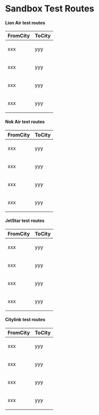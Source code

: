 # Sandbox Test Routes

#### Lion Air test routes


| FromCity                                                 | ToCity                                                                                                                                                                                      |
| ------------------------------------------------------ | ------------------------------------------------------------------------------------------------------------------------------------------------------------------------------------------------ |
| <p>xxx</p><p> </p>                                                 | <p>yyy </p><p> </p>                                                                                                                                                      |
| <p>xxx</p><p> </p>                                                 | <p>yyy </p><p> </p>                                                                                                                                                      |
| <p>xxx</p><p> </p>                                                 | <p>yyy </p><p> </p>                                                                                                                                                      |
| <p>xxx</p><p> </p>                                                 | <p>yyy </p><p> </p>                                                                                                                                                      |

#### Nok Air test routes


| FromCity                                                 | ToCity                                                                                                                                                                                      |
| ------------------------------------------------------ | ------------------------------------------------------------------------------------------------------------------------------------------------------------------------------------------------ |
| <p>xxx</p><p> </p>                                                 | <p>yyy </p><p> </p>                                                                                                                                                      |
| <p>xxx</p><p> </p>                                                 | <p>yyy </p><p> </p>                                                                                                                                                      |
| <p>xxx</p><p> </p>                                                 | <p>yyy </p><p> </p>                                                                                                                                                      |
| <p>xxx</p><p> </p>                                                 | <p>yyy </p><p> </p>                                                                                                                                                      |


#### JetStar test routes


| FromCity                                                 | ToCity                                                                                                                                                                                      |
| ------------------------------------------------------ | ------------------------------------------------------------------------------------------------------------------------------------------------------------------------------------------------ |
| <p>xxx</p><p> </p>                                                 | <p>yyy </p><p> </p>                                                                                                                                                      |
| <p>xxx</p><p> </p>                                                 | <p>yyy </p><p> </p>                                                                                                                                                      |
| <p>xxx</p><p> </p>                                                 | <p>yyy </p><p> </p>                                                                                                                                                      |
| <p>xxx</p><p> </p>                                                 | <p>yyy </p><p> </p>                                                                                                                                                      |


#### Citylink test routes


| FromCity                                                 | ToCity                                                                                                                                                                                      |
| ------------------------------------------------------ | ------------------------------------------------------------------------------------------------------------------------------------------------------------------------------------------------ |
| <p>xxx</p><p> </p>                                                 | <p>yyy </p><p> </p>                                                                                                                                                      |
| <p>xxx</p><p> </p>                                                 | <p>yyy </p><p> </p>                                                                                                                                                      |
| <p>xxx</p><p> </p>                                                 | <p>yyy </p><p> </p>                                                                                                                                                      |
| <p>xxx</p><p> </p>                                                 | <p>yyy </p><p> </p>                                                                                                                                                      |
